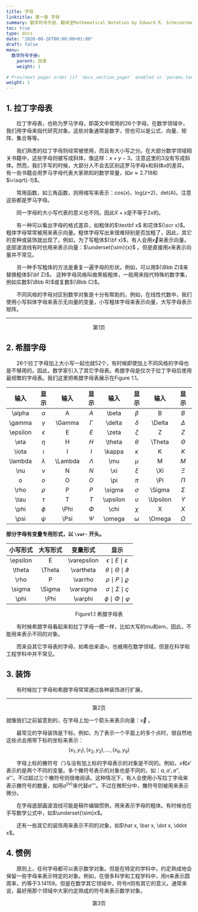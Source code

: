 ```yaml
---
title: 字母
linktitle: 第一章 字母
summary: 数学符号手册，翻译至Mathematical Notation by Edward R. Scheinerman。如何表示字母。
toc: true
type: docs
date: "2020-08-26T00:00:00+01:00"
draft: false
menu:
  数学符号手册:
    parent: 目录
    weight: 1

# Prev/next pager order (if `docs_section_pager` enabled in `params.toml`)
weight: 1
---
```




## 1. 拉丁字母表

　　拉丁字母表，也称为罗马字母，即英文中常用的26个字母。在数学领域中，我们用字母来指代研究对象。这些对象通常是数字，但也可以是公式、向量、矩阵、集合等等。

　　我们熟悉的拉丁字母则经常被使用，而且有大小写之分。在大部分数学领域相关书籍中，这些字母则被写成斜体，像这样：$x+y-3$。注意这里的3没有写成斜体。然而，我们手写的时候，大部分人不会去区别这罗马字母x和斜体$x$的差异。有一些书籍会用罗马字母代表大家熟知的数学常量，如$e \approx 2.718$和$i=\sqrt{-1}$。

　　常用函数，如三角函数，则用缩写来表示：cos($x$)、log($z$+2)、det(A)。注意这些都是罗马字母。

　　同一字母的大小写代表的意义也不同。因此$X+x$是不等于$2x$的。

　　有一种可以看出字母的格式差异，如粗体的$\textbf x$ 和花体${\scr x}$。粗体字母常常被用来表示向量。粗体字母写出来很难辩别是否加粗了，因此，其它的变种或装饰就出现了。例如，为了写粗体${\bf x}$，有人会用$\vec x$来表示向量。底部波浪线有时也用来表示向量：$\underset{\sim}{x}$ 。但是直接用$x$来表示向量并不常见。

　　另一种手写粗体的方法是重复一遍字母的形状。例如，可以用${\Bbb Z}$来替换粗体${\bf Z}$。 这种字母风格叫做黑板粗体，一般用来指代特殊的数字集，例如实数${\Bbb R}$或复数${\Bbb C}$。

　　不同风格的字母对区别数学对象是十分有帮助的。例如，在线性代数中，我们使用小写斜体字母来表示无向量的变量，小写粗体字母来表示向量，大写字母表示矩阵。  

---

 <center>第1页</center>

## 2. 希腊字母

　　26个拉丁字母加上大小写一起也就52个，有时候即使加上不同风格的字母也是不够用的。因此，数学家引入了其它字母表。希腊字母是仅次于拉丁字母后使用最频繁的字母表。我们这里把希腊字母表展示在Figure 1.1。

|   输入   |    显示    |  输入   |   显示    |   输入   |    显示    |   输入   |    显示    |
| :------: | :--------: | :-----: | :-------: | :------: | :--------: | :------: | :--------: |
|  \alpha  |  $\alpha$  |    A    |    $A$    |  \beta   |  $\beta$   |    B     |    $B$     |
|  \gamma  |  $\gamma$  | \Gamma  | $\Gamma$  |  \delta  |  $\delta$  |  \Delta  |  $\Delta$  |
| \epsilon | $\epsilon$ |    E    |    $E$    |  \zeta   |  $\zeta$   |    Z     |    $Z$     |
|   \eta   |   $\eta$   |    H    |    $H$    |  \theta  |  $\theta$  |  \Theta  |  $\Theta$  |
|  \iota   |  $\iota$   |    I    |    $I$    |  \kappa  |  $\kappa$  |    K     |    $K$     |
| \lambda  | $\lambda$  | \Lambda | $\Lambda$ |   \mu    |   $\mu$    |    M     |    $M$     |
|   \nu    |   $\nu$    |    N    |    $N$    |   \xi    |   $\xi$    |   \Xi    |   $\Xi$    |
|    o     |    $o$     |    O    |    $O$    |   \pi    |   $\pi$    |   \Pi    |   $\Pi$    |
|   \rho   |   $\rho$   |    P    |    $P$    |  \sigma  |  $\sigma$  |  \Sigma  |  $\Sigma$  |
|   \tau   |   $\tau$   |    T    |    $T$    | \upsilon | $\upsilon$ | \Upsilon | $\Upsilon$ |
|   \phi   |   $\phi$   |  \Phi   |  $\Phi$   |   \chi   |   $\chi$   |    X     |    $X$     |
|   \psi   |   $\psi$   |  \Psi   |  $\Psi$   |  \omega  |  $\omega$  |  \Omega  |  $\Omega$  |



**部分字母有变量专用形式，以 `\var-` 开头。**

| 小写形式 | 大写形式 |  变量形式   |                显示                 |
| :------: | :------: | :---------: | :---------------------------------: |
| \epsilon |    E     | \varepsilon | $\epsilon \mid E \mid \varepsilon$  |
|  \theta  |  \Theta  |  \vartheta  | $\theta \mid \Theta \mid \vartheta$ |
|   \rho   |    P     |   \varrho   |     $\rho \mid P \mid \varrho$      |
|  \sigma  |  \Sigma  |  \varsigma  | $\sigma \mid \Sigma \mid \varsigma$ |
|   \phi   |   \Phi   |   \varphi   |    $\phi \mid \Phi \mid \varphi$    |

<center> Figure1.1 希腊字母表</center>

　　有时候希腊字母看起来和拉丁字母一模一样，比如大写的mu和em，因此，不能用来表示不同的对象。

　　而来自其它字母表的字母，如希伯来语$\aleph$，也被用在数学领域，但是在科学和工程学科中并不常见。



## 3. 装饰

　　有时候拉丁字母和希腊字母常常通过各种装饰进行扩展。

---

<center>第2页</center>

就像我们之前留意到的，在字母上加一个箭头来表示向量：$\vec v$ 。

　　最常见的字母装饰是下标。例如，为了表示一个平面上的多个点时，很自然地这些点会用带下标的坐标来表示：$$　(x_1,y_1),(x_2,y_2), ... , (x_9,y_9)$$

　　字母上标的撇符号（$'$)与没有加上标的字母表示的对象是不同的。例如，$x$和$x'$表示的是两个不同的变量。多个撇符号表示的对象也是不同的，如：$a, a', a{''}, a{'''}$。不过超过三个撇符号则很难阅读。这种情况下，有人会使用小写拉丁字母来表示撇符号的数量，如用$a^{(iv)}$来代替$a{''''}$。不过在微积分中，撇符号则被用来表示微分。

　　在字母底部画波浪线可能是稿件编辑惯例，用来表示字母的粗体。有时候也在手写数学公式中，如$\underset{\sim}x$。

　　还有一些其它的装饰用来表示不同的对象，如$\hat x, \bar x, \dot x, \ddot x$。

## 4. 惯例

　　原则上，任何字母都可以表示数学对象。但是在特定的学科中，约定熟成地会保留一些字母来表示特定的对象。例如，在很多科学和工程学科中，用$\pi$来表示圆周率，约等于3.14159。但是在数学其它领域中，符号$\pi$则有其它的意义。通常来说，最好用那个领域中大家约定熟成的符号来表示数学对象。



<center>第3页</center>
